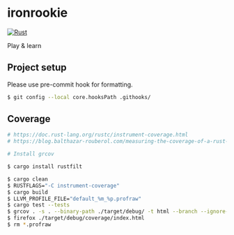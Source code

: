 # ironrookie
[![Rust](https://github.com/ooonak/ironrookie/actions/workflows/rust.yml/badge.svg)](https://github.com/ooonak/ironrookie/actions/workflows/rust.yml)

Play &amp; learn

## Project setup
Please use pre-commit hook for formatting.

```bash
$ git config --local core.hooksPath .githooks/
```

## Coverage
```bash
# https://doc.rust-lang.org/rustc/instrument-coverage.html
# https://blog.balthazar-rouberol.com/measuring-the-coverage-of-a-rust-program-in-github-actions

# Install grcov

$ cargo install rustfilt

$ cargo clean
$ RUSTFLAGS="-C instrument-coverage"
$ cargo build
$ LLVM_PROFILE_FILE="default_%m_%p.profraw"
$ cargo test --tests
$ grcov . -s . --binary-path ./target/debug/ -t html --branch --ignore-not-existing -o ./target/debug/coverage/
$ firefox ./target/debug/coverage/index.html
$ rm *.profraw
```

